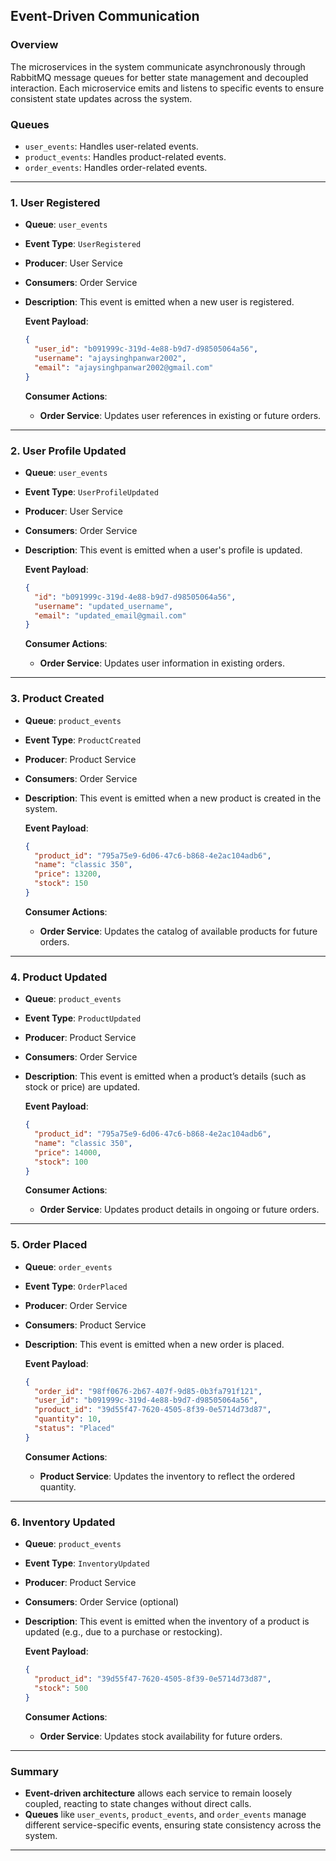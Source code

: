 ## Event-Driven Communication

### Overview
The microservices in the system communicate asynchronously through RabbitMQ message queues for better state management and decoupled interaction. Each microservice emits and listens to specific events to ensure consistent state updates across the system.

### Queues

- `user_events`: Handles user-related events.
- `product_events`: Handles product-related events.
- `order_events`: Handles order-related events.

---

### 1. **User Registered**

- **Queue**: `user_events`
- **Event Type**: `UserRegistered`
- **Producer**: User Service
- **Consumers**: Order Service
- **Description**: This event is emitted when a new user is registered.

  **Event Payload**:
  ```json
  {
    "user_id": "b091999c-319d-4e88-b9d7-d98505064a56",
    "username": "ajaysinghpanwar2002",
    "email": "ajaysinghpanwar2002@gmail.com"
  }
  ```

  **Consumer Actions**:
  - **Order Service**: Updates user references in existing or future orders.
---

### 2. **User Profile Updated**

- **Queue**: `user_events`
- **Event Type**: `UserProfileUpdated`
- **Producer**: User Service
- **Consumers**: Order Service
- **Description**: This event is emitted when a user's profile is updated.

  **Event Payload**:
  ```json
  {
    "id": "b091999c-319d-4e88-b9d7-d98505064a56",
    "username": "updated_username",
    "email": "updated_email@gmail.com"
  }
  ```

  **Consumer Actions**:
  - **Order Service**: Updates user information in existing orders.

---

### 3. **Product Created**

- **Queue**: `product_events`
- **Event Type**: `ProductCreated`
- **Producer**: Product Service
- **Consumers**: Order Service
- **Description**: This event is emitted when a new product is created in the system.

  **Event Payload**:
  ```json
  {
    "product_id": "795a75e9-6d06-47c6-b868-4e2ac104adb6",
    "name": "classic 350",
    "price": 13200,
    "stock": 150
  }
  ```

  **Consumer Actions**:
  - **Order Service**: Updates the catalog of available products for future orders.

---

### 4. **Product Updated**

- **Queue**: `product_events`
- **Event Type**: `ProductUpdated`
- **Producer**: Product Service
- **Consumers**: Order Service
- **Description**: This event is emitted when a product’s details (such as stock or price) are updated.

  **Event Payload**:
  ```json
  {
    "product_id": "795a75e9-6d06-47c6-b868-4e2ac104adb6",
    "name": "classic 350",
    "price": 14000,
    "stock": 100
  }
  ```

  **Consumer Actions**:
  - **Order Service**: Updates product details in ongoing or future orders.

---

### 5. **Order Placed**

- **Queue**: `order_events`
- **Event Type**: `OrderPlaced`
- **Producer**: Order Service
- **Consumers**: Product Service
- **Description**: This event is emitted when a new order is placed.

  **Event Payload**:
  ```json
  {
    "order_id": "98ff0676-2b67-407f-9d85-0b3fa791f121",
    "user_id": "b091999c-319d-4e88-b9d7-d98505064a56",
    "product_id": "39d55f47-7620-4505-8f39-0e5714d73d87",
    "quantity": 10,
    "status": "Placed"
  }
  ```

  **Consumer Actions**:
  - **Product Service**: Updates the inventory to reflect the ordered quantity.

---

### 6. **Inventory Updated**

- **Queue**: `product_events`
- **Event Type**: `InventoryUpdated`
- **Producer**: Product Service
- **Consumers**: Order Service (optional)
- **Description**: This event is emitted when the inventory of a product is updated (e.g., due to a purchase or restocking).

  **Event Payload**:
  ```json
  {
    "product_id": "39d55f47-7620-4505-8f39-0e5714d73d87",
    "stock": 500
  }
  ```

  **Consumer Actions**:
  - **Order Service**: Updates stock availability for future orders.

---

### Summary

- **Event-driven architecture** allows each service to remain loosely coupled, reacting to state changes without direct calls.
- **Queues** like `user_events`, `product_events`, and `order_events` manage different service-specific events, ensuring state consistency across the system.

--- 